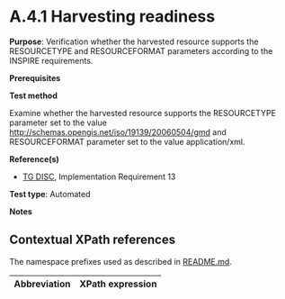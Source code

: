 # A.4.1 Harvesting readiness

**Purpose**: Verification whether the harvested resource supports the RESOURCETYPE and RESOURCEFORMAT parameters according to the INSPIRE requirements.

**Prerequisites**


**Test method**

Examine whether the harvested resource supports the RESOURCETYPE parameter set to the value http://schemas.opengis.net/iso/19139/20060504/gmd and RESOURCEFORMAT parameter set to the value application/xml.

**Reference(s)**

* [TG DISC](README.md#ref_TG_DISC), Implementation Requirement 13

**Test type**: Automated

**Notes**

## Contextual XPath references

The namespace prefixes used as described in [README.md](README.md#namespaces).

Abbreviation                                               |  XPath expression
---------------------------------------------------------- | -------------------------------------------------------------------------
